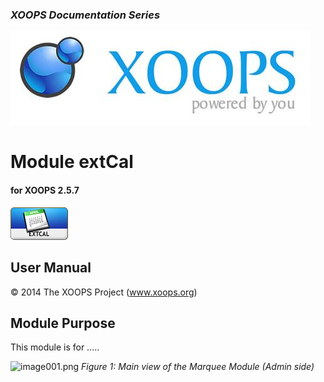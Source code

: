 ### _XOOPS Documentation Series_
![logoXoops.jpg](assets/logoXoops.jpg)

# Module extCal
#### for XOOPS 2.5.7
  
      
![logoModule.png](assets/logoModule.png)
            
                
                
    
## User Manual
  
  
  
  
  
© 2014 The XOOPS Project (www.xoops.org)    
  

## Module Purpose 

 
This module is for .....

 
![image001.png](assets/image001.png)
*Figure 1: Main view of the Marquee Module (Admin side)*
